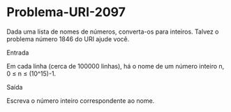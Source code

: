# Problema-URI-2097
Dada uma lista de nomes de números, converta-os para inteiros. Talvez o problema  número 1846 do URI ajude você.

Entrada

Em cada linha (cerca de 100000 linhas), há o nome de um número inteiro n, 0 ≤ n ≤ (10^15)-1.

Saída


Escreva o número inteiro correspondente ao nome.
